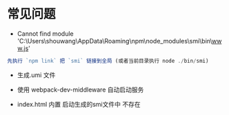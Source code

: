 # 常见问题
- Cannot find module 'C:\Users\shouwang\AppData\Roaming\npm\node_modules\smi\bin\www.js'
```js
先执行 `npm link` 把 `smi` 链接到全局 (或者当前目录执行 node ./bin/smi)
```
- 生成.umi 文件

- 使用 webpack-dev-middleware 自动启动服务
- index.html 内置 启动生成的smi文件中 不存在